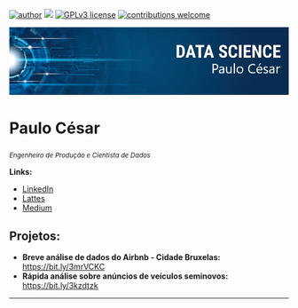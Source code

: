 [![author](https://img.shields.io/badge/author-PauloCesarEngProd-red)](https://www.linkedin.com/in/paulo-cesar-silva-pmp/) [![](https://img.shields.io/badge/python-3.7+-blue.svg)](https://www.python.org/) [![GPLv3 license](https://img.shields.io/badge/License-GPLv3-blue.svg)](http://perso.crans.org/besson/LICENSE.html) [![contributions welcome](https://img.shields.io/badge/contributions-welcome-brightgreen.svg?style=flat)](https://github.com/paulocesarengprod/data_science/issues)

<p align="center">
  <img src="GIThbbanner_PC.png" >
</p>

# Paulo César
<sub>*Engenheiro de Produção e Cientista de Dados* </sub>

**Links:**
* [LinkedIn](https://www.linkedin.com/in/paulo-cesar-silva-pmp/)
* [Lattes](http://lattes.cnpq.br/3679877417150971)
* [Medium](https://medium.com/@paulocesar.engds)

## Projetos:

* **Breve análise de dados do Airbnb - Cidade Bruxelas:** https://bit.ly/3mrVCKC
* **Rápida análise sobre anúncios de veículos seminovos:** https://bit.ly/3kzdtzk

---
